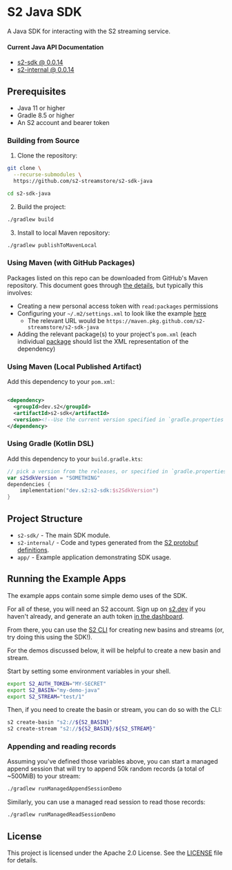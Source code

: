 # S2 Java SDK

A Java SDK for interacting with the S2 streaming service.

#### Current Java API Documentation

- [s2-sdk @ 0.0.14](https://s2-streamstore.github.io/s2-sdk-java/javadocs/s2-sdk/0.0.14/)
- [s2-internal @ 0.0.14](https://s2-streamstore.github.io/s2-sdk-java/javadocs/s2-internal/0.0.14/)

## Prerequisites

- Java 11 or higher
- Gradle 8.5 or higher
- An S2 account and bearer token

### Building from Source

1. Clone the repository:

```bash
git clone \
  --recurse-submodules \
  https://github.com/s2-streamstore/s2-sdk-java 

cd s2-sdk-java
```

2. Build the project:

```bash
./gradlew build
```

3. Install to local Maven repository:

```bash
./gradlew publishToMavenLocal
```

### Using Maven (with GitHub Packages)

Packages listed on this repo can be downloaded from GitHub's Maven repository. This document goes
through [the details](https://docs.github.com/en/packages/working-with-a-github-packages-registry/working-with-the-apache-maven-registry),
but typically this involves:

- Creating a new personal access token with `read:packages` permissions
- Configuring your
  `~/.m2/settings.xml` to look like the
  example [here](https://docs.github.com/en/packages/working-with-a-github-packages-registry/working-with-the-apache-maven-registry#authenticating-with-a-personal-access-token)
    - The relevant URL would be `https://maven.pkg.github.com/s2-streamstore/s2-sdk-java`
- Adding the relevant package(s) to your project's `pom.xml` (each
  individual [package](https://github.com/s2-streamstore/s2-sdk-java/packages/) should list the XML
  representation of the dependency)

### Using Maven (Local Published Artifact)

Add this dependency to your `pom.xml`:

```xml

<dependency>
  <groupId>dev.s2</groupId>
  <artifactId>s2-sdk</artifactId>
  <version><!--Use the current version specified in `gradle.properties`--></version>
</dependency>
```

### Using Gradle (Kotlin DSL)

Add this dependency to your `build.gradle.kts`:

```kotlin
// pick a version from the releases, or specified in `gradle.properties`
var s2SdkVersion = "SOMETHING"
dependencies {
    implementation("dev.s2:s2-sdk:$s2SdkVersion")
}
```

## Project Structure

- `s2-sdk/` - The main SDK module.
- `s2-internal/` - Code and types generated from
  the [S2 protobuf definitions](https://github.com/s2-streamstore/s2-protos).
- `app/` - Example application demonstrating SDK usage.

## Running the Example Apps

The example apps contain some simple demo uses of the SDK.

For all of these, you will need an S2 account. Sign up on [s2.dev](https://s2.dev/) if you haven't
already, and generate an auth token [in the dashboard](https://s2.dev/dashboard).

From there, you can use the [S2 CLI](https://github.com/s2-streamstore/s2-cli) for creating new
basins and streams (or, try doing this using the SDK!).

For the demos discussed below, it will be helpful to create a new basin and stream.

Start by setting some environment variables in your shell.

```bash
export S2_AUTH_TOKEN="MY-SECRET"
export S2_BASIN="my-demo-java"
export S2_STREAM="test/1"
```

Then, if you need to create the basin or stream, you can do so with the CLI:

```bash
s2 create-basin "s2://${S2_BASIN}"
s2 create-stream "s2://${S2_BASIN}/${S2_STREAM}"
```

### Appending and reading records

Assuming you've defined those variables above, you can start a managed append session that will try
to append 50k random records (a total of ~500MiB) to your stream:

```bash
./gradlew runManagedAppendSessionDemo
```

Similarly, you can use a managed read session to read those records:

```bash
./gradlew runManagedReadSessionDemo
```

## License

This project is licensed under the Apache 2.0 License. See the [LICENSE](LICENSE) file for details.
